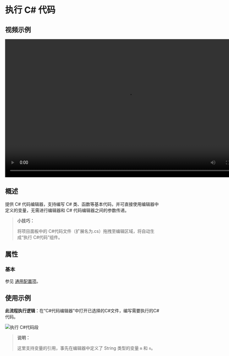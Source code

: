 # 执行 C# 代码

## 视频示例

<video controls height='450px' width='800px' src="https://encooacademy.oss-cn-shanghai.aliyuncs.com/activity/ExecuteCSharpCode.mp4"></video>

## 概述

提供 C# 代码编辑器，支持编写 C# 类、函数等基本代码，并可直接使用编辑器中定义的变量，无需进行编辑器和 C# 代码编辑器之间的参数传递。

> **小技巧：**
>
> 将项目面板中的 C#代码文件（扩展名为.cs）拖拽至编辑区域，将自动生成“执行 C#代码”组件。

## 属性

### 基本

参见 [通用配置项](../Appendix/CommonConfigurationItems.md)。

## 使用示例

**此流程执行逻辑**：在“C#代码编辑器”中打开已选择的C#文件，编写需要执行的C#代码。
  
![执行 C#代码段](https://docimages.blob.core.chinacloudapi.cn/images/Activities/executecsharpcode20210303.png)

> **说明：**
>
> 这里支持变量的引用，事先在编辑器中定义了 String 类型的变量 `m` 和 `n`。
